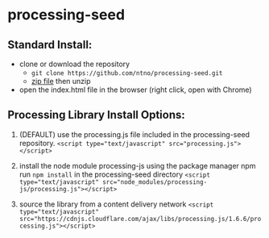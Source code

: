 # processing-seed

## Standard Install:
+ clone or download the repository 
  * `git clone https://github.com/ntno/processing-seed.git` 
  * [zip file](https://github.com/ntno/processing-seed/archive/master.zip) then unzip
+ open the index.html file in the browser (right click, open with Chrome)

## Processing Library Install Options:
1) (DEFAULT) use the processing.js file included in the processing-seed repository.
`<script type="text/javascript" src="processing.js"></script>`

2) install the node module processing-js using the package manager npm
run `npm install` in the processing-seed directory
`<script type="text/javascript" src="node_modules/processing-js/processing.js"></script>`

3) source the library from a content delivery network
`<script type="text/javascript" src="https://cdnjs.cloudflare.com/ajax/libs/processing.js/1.6.6/processing.js"></script>`

